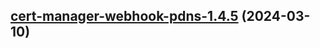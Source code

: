 

## [cert-manager-webhook-pdns-1.4.5](https://github.com/cyr-ius/truenas-charts/compare/cert-manager-webhook-pdns-1.4.4...cert-manager-webhook-pdns-1.4.5) (2024-03-10)

